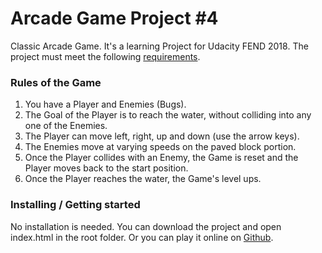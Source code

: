 Arcade Game Project #4
===============================

Classic Arcade Game. 
It's a learning Project for Udacity FEND 2018.
The project must meet the following [requirements](https://review.udacity.com/#!/projects/2696458597/rubric).

### Rules of the Game

1. You have a Player and Enemies (Bugs). 
2. The Goal of the Player is to reach the water, without colliding into any one of the Enemies. 
3. The Player can move left, right, up and down (use the arrow keys). 
4. The Enemies move at varying speeds on the paved block portion. 
5. Once the Player collides with an Enemy, the Game is reset and the Player moves back to the start position. 
6. Once the Player reaches the water, the Game's level ups.

### Installing / Getting started

No installation is needed. You can download the project and open index.html in the root folder.
Or you can play it online on [Github](https://groya52.github.io/Arcade/).
